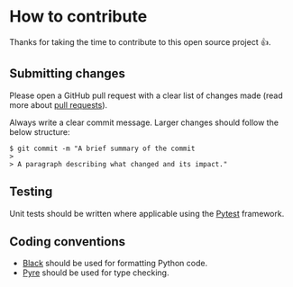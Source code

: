 # How to contribute

Thanks for taking the time to contribute to this open source project 👍.

## Submitting changes

Please open a GitHub pull request with a clear list of changes made (read more about [pull requests](http://help.github.com/pull-requests/)).

Always write a clear commit message. Larger changes should follow the below structure:

```shell
$ git commit -m "A brief summary of the commit
>
> A paragraph describing what changed and its impact."
```

## Testing

Unit tests should be written where applicable using the [Pytest](https://pypi.org/project/pytest/) framework.

## Coding conventions

- [Black](https://github.com/ambv/black) should be used for formatting Python code.
- [Pyre](https://pyre-check.org/) should be used for type checking.
